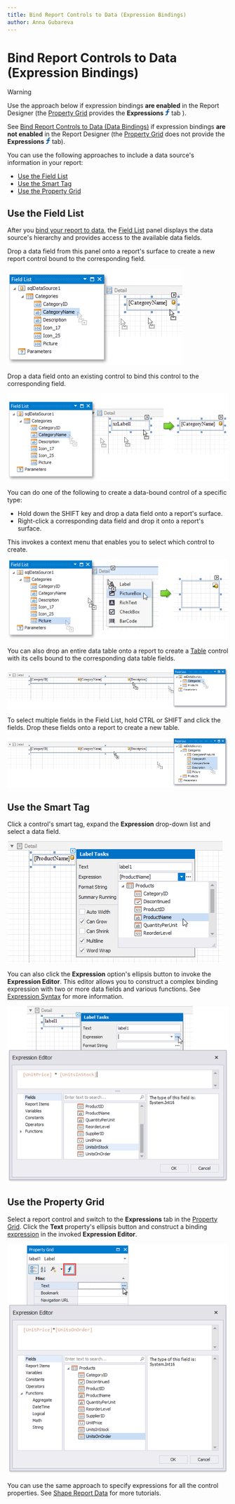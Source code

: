 ```yaml
---
title: Bind Report Controls to Data (Expression Bindings)
author: Anna Gubareva
---
```

# Bind Report Controls to Data (Expression Bindings)

> [!Warning]
> Use the approach below if expression bindings **are enabled** in the Report Designer (the [Property Grid](../report-designer-tools/ui-panels/property-grid.md) provides the **Expressions** ![](../../../../images/eurd-win-property-grid-expressions-icon.png) tab ).
>
> See [Bind Report Controls to Data (Data Bindings)](bind-controls-to-data-data-bindings.md) if expression bindings **are not enabled** in the Report Designer (the [Property Grid](../report-designer-tools/ui-panels/property-grid.md) does not provide the **Expressions** ![](../../../../images/eurd-win-property-grid-expressions-icon.png) tab).

You can use the following approaches to include a data source's information in your report:

* [Use the Field List](#use-the-field-list)
* [Use the Smart Tag](#use-the-smart-tag)
* [Use the Property Grid](#use-the-property-grid)

## Use the Field List

After you [bind your report to data](../bind-to-data.md), the [Field List](../report-designer-tools/ui-panels/field-list.md) panel displays the data source's hierarchy and provides access to the available data fields. 

Drop a data field from this panel onto a report's surface to create a new report control bound to the corresponding field.

![eurd-win-field-list-drop-fields](../../../../images/eurd-win-field-list-drop-fields.png)

Drop a data field onto an existing control to bind this control to the corresponding field.

![eurd-win-field-list-drop-field-to-control](../../../../images/eurd-win-field-list-drop-field-to-control.png)

You can do one of the following to create a data-bound control of a specific type:

* Hold down the SHIFT key and drop a data field onto a report's surface.
* Right-click a corresponding data field and drop it onto a report's surface.

This invokes a context menu that enables you to select which control to create.

![eurd-win-fieldlist-create-specific-contols](../../../../images/eurd-win-fieldlist-create-specific-contols.png)

You can also drop an entire data table onto a report to create a [Table](../use-report-elements/use-tables.md) control with its cells bound to the corresponding data table fields. 

![eurd-win-field-list-drop-table](../../../../images/eurd-win-field-list-drop-table.png)

To select multiple fields in the Field List, hold CTRL or SHIFT and click the fields. Drop these fields onto a report to create a new table.

![design-time-field-list-drop-multiple-fields](../../../../images/eurd-win-list-drop-multiple-fields.png)

## Use the Smart Tag

Click a control's smart tag, expand the **Expression** drop-down list and select a data field.

![](../../../../images/eurd-win-label-bind-to-data-field.png)

You can also click the **Expression** option's ellipsis button to invoke the **Expression Editor**. This editor allows you to construct a complex binding expression with two or more data fields and various functions. See [Expression Syntax](../use-expressions/expression-syntax.md) for more information.
 
![](../../../../images/eurd-win-label-expression-binding.png)


## Use the Property Grid

Select a report control and switch to the **Expressions** tab in the [Property Grid](../report-designer-tools/ui-panels/property-grid.md). Click the **Text** property's ellipsis button and construct a binding  [expression](../use-expressions/expression-syntax.md) in the invoked **Expression Editor**.

![](../../../../images/eurd-win-property-grid-expressions.png)

You can use the same approach to specify expressions for all the control properties. See [Shape Report Data](../shape-report-data/shape-data-expression-bindings.md) for more tutorials.


